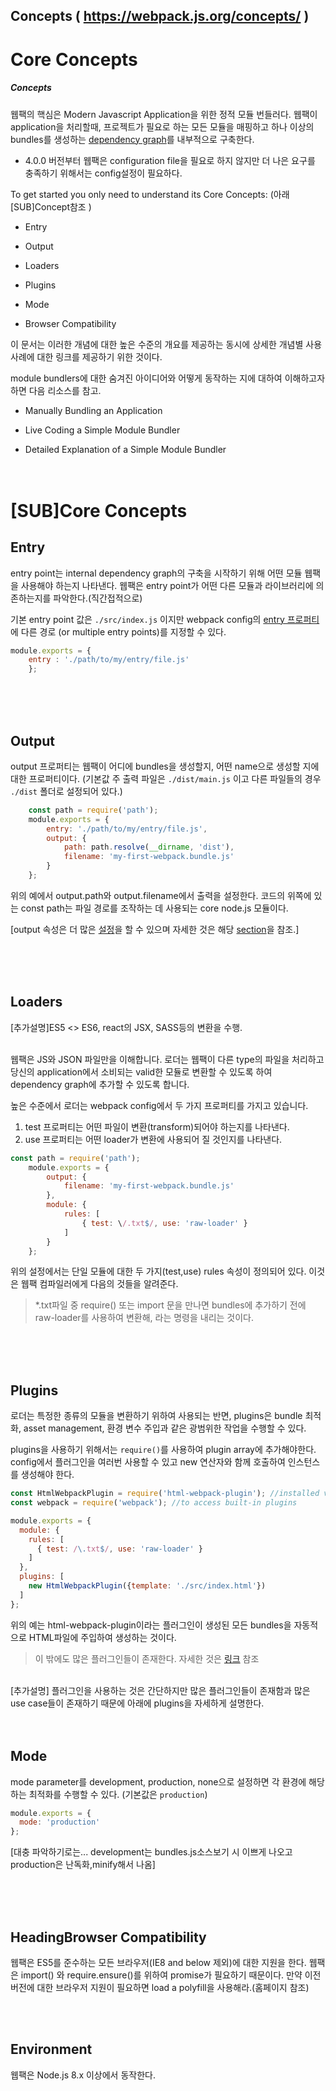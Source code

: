 
Concepts  ( https://webpack.js.org/concepts/ )
---------




# Core Concepts


##### Concepts



웹팩의 핵심은 Modern Javascript Application을 위한 정적 모듈 번들러다. 웹팩이 application을 처리할때, 프로젝트가 필요로 하는 모든 모듈을 매핑하고 하나 이상의 bundles를 생성하는 [dependency graph](https://webpack.js.org/concepts/dependency-graph/)를 내부적으로 구축한다.

*   4.0.0 버전부터 웹팩은 configuration file을 필요로 하지 않지만 더 나은 요구를 충족하기 위해서는 config설정이 필요하다.

To get started you only need to understand its Core Concepts: (아래 [SUB]Concept참조 )

*   Entry

*   Output

*   Loaders

*   Plugins

*   Mode

*   Browser Compatibility

이 문서는 이러한 개념에 대한 높은 수준의 개요를 제공하는 동시에 상세한 개념별 사용 사례에 대한 링크를 제공하기 위한 것이다.

module bundlers에 대한 숨겨진 아이디어와 어떻게 동작하는 지에 대하여 이해하고자 하면 다음 리소스를 참고.

*  Manually Bundling an Application

*  Live Coding a Simple Module Bundler

*  Detailed Explanation of a Simple Module Bundler
<br><br><br>

# [SUB]Core Concepts


## Entry

entry point는 internal dependency graph의 구축을 시작하기 위해 어떤 모듈 웹팩을 사용해야 하는지 나타낸다. 웹팩은 entry point가 어떤 다른 모듈과 라이브러리에 의존하는지를 파악한다.(직간접적으로)

기본 entry point 값은 `./src/index.js` 이지만  webpack config의 [entry 프로퍼티](https://webpack.js.org/configuration/entry-context/#entry)에 다른 경로 (or multiple entry points)를 지정할 수 있다.

```javascript
module.exports = {
    entry : './path/to/my/entry/file.js'
    };
```


<br><br><br>

## Output

output 프로퍼티는 웹팩이 어디에 bundles을 생성할지, 어떤 name으로 생성할 지에 대한 프로퍼티이다. 
(기본값 주 출력 파일은 `./dist/main.js` 이고 다른 파일들의 경우 `./dist` 폴더로 설정되어 있다.)

```javascript
    const path = require('path');
    module.exports = {
	    entry: './path/to/my/entry/file.js',
	    output: {
		    path: path.resolve(__dirname, 'dist'),
		    filename: 'my-first-webpack.bundle.js'
		}
	};
```

위의 예에서 output.path와 output.filename에서 출력을 설정한다. 코드의 위쪽에 있는 const path는 파일 경로를 조작하는 데 사용되는 core node.js 모듈이다.

[output 속성은 더 많은 [설정](https://webpack.js.org/configuration/output/)을 할 수 있으며 자세한 것은 해당 [section](https://webpack.js.org/concepts/output/)을 참조.]


<br><br><br>

## Loaders

[추가설명]ES5 <> ES6,  react의 JSX, SASS등의 변환을 수행.<br><br>


웹팩은 JS와 JSON 파일만을 이해합니다. 로더는 웹팩이 다른 type의 파일을 처리하고 당신의 application에서 소비되는 valid한 모듈로 변환할 수 있도록 하여 dependency graph에 추가할 수 있도록 합니다.

높은 수준에서 로더는 webpack config에서 두 가지 프로퍼티를 가지고 있습니다.
 1. test 프로퍼티는 어떤 파일이 변환(transform)되어야 하는지를 나타낸다.
 2. use 프로퍼티는 어떤 loader가 변환에 사용되어 질 것인지를 나타낸다.

```javascript
const path = require('path');
    module.exports = {
	    output: {
		    filename: 'my-first-webpack.bundle.js'
	    },
	    module: {
		    rules: [
			    { test: \/.txt$/, use: 'raw-loader' }
			]
		}
	};
```   

위의 설정에서는 단일 모듈에 대한 두 가지(test,use) rules 속성이 정의되어 있다. 이것은 웹팩 컴파일러에게 다음의 것들을 알려준다.

> *.txt파일 중 require() 또는 import 문을 만나면 bundles에 추가하기 전에 raw-loader를 사용하여 변환해, 라는 명령을 내리는 것이다.


<br><br><br>

## Plugins

로더는 특정한 종류의 모듈을 변환하기 위하여 사용되는 반면, plugins은 bundle 최적화, asset management, 환경 변수 주입과 같은 광범위한 작업을 수행할 수 있다.

plugins을 사용하기 위해서는 `require()`를 사용하여 plugin array에 추가해야한다. config에서 플러그인을 여러번 사용할 수 있고 new 연산자와 함께 호출하여 인스턴스를 생성해야 한다.

```javascript
const HtmlWebpackPlugin = require('html-webpack-plugin'); //installed via npm
const webpack = require('webpack'); //to access built-in plugins

module.exports = {
  module: {
    rules: [
      { test: /\.txt$/, use: 'raw-loader' }
    ]
  },
  plugins: [
    new HtmlWebpackPlugin({template: './src/index.html'})
  ]
};
```

위의 예는 html-webpack-plugin이라는 플러그인이 생성된 모든 bundles을 자동적으로 HTML파일에 주입하여 생성하는 것이다. 

> 이 밖에도 많은 플러그인들이 존재한다.  자세한 것은 [링크](https://webpack.js.org/plugins/) 참조

<br>
[추가설명] 플러그인을 사용하는 것은 간단하지만 많은 플러그인들이 존재함과 많은 use case들이 존재하기 때문에 아래에 plugins을 자세하게 설명한다.
<br><br><br>


## Mode

mode parameter를 development, production, none으로 설정하면 각 환경에 해당하는 최적화를 수행할 수 있다. (기본값은 `production`)

```javascript
module.exports = {
  mode: 'production'
};
```

[대충 파악하기로는...  development는 bundles.js소스보기 시 이쁘게 나오고 production은 난독화,minify해서 나옴]

<br><br><br>
## HeadingBrowser Compatibility

웹팩은 ES5를 준수하는 모든 브라우저(IE8 and below 제외)에 대한 지원을 한다. 웹팩은 import() 와 require.ensure()를 위하여 promise가 필요하기 때문이다. 만약 이전 버전에 대한 브라우저 지원이 필요하면 load a polyfill을 사용해라.(홈페이지 참조)


<br><br>

## Environment

웹팩은 Node.js 8.x 이상에서 동작한다.
